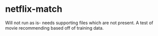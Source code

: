 netflix-match
=============
Will not run as is- needs supporting files which are not present.
A test of movie recommending based off of training data.
